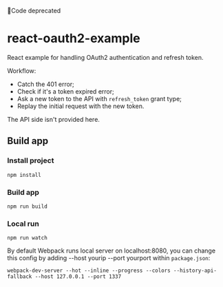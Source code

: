 🚩Code deprecated 

# react-oauth2-example
React example for handling OAuth2 authentication and refresh token.

Workflow:

- Catch the 401 error;
- Check if it's a token expired error;
- Ask a new token to the API with `refresh_token` grant type;
- Replay the initial request with the new token.

The API side isn't provided here.

## Build app

### Install project   
```
npm install
```

### Build app   
```
npm run build
```

### Local run
```
npm run watch
```

By default Webpack runs local server on localhost:8080, you can change this config by adding --host yourip --port yourport within `package.json`:   

 ```
 webpack-dev-server --hot --inline --progress --colors --history-api-fallback --host 127.0.0.1 --port 1337
 ```
